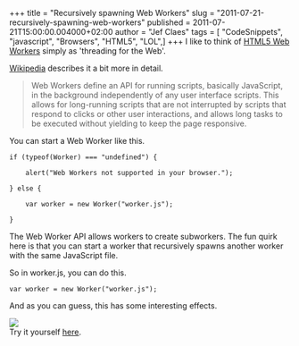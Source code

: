 +++
title = "Recursively spawning Web Workers"
slug = "2011-07-21-recursively-spawning-web-workers"
published = 2011-07-21T15:00:00.004000+02:00
author = "Jef Claes"
tags = [ "CodeSnippets", "javascript", "Browsers", "HTML5", "LOL",]
+++
I like to think of [HTML5 Web Workers](http://dev.w3.org/html5/workers/)
simply as 'threading for the Web'.  
  
[Wikipedia](http://en.wikipedia.org/wiki/Web_Workers) describes it a bit
more in detail.  

> Web Workers define an API for running scripts, basically JavaScript,
> in the background independently of any user interface scripts. This
> allows for long-running scripts that are not interrupted by scripts
> that respond to clicks or other user interactions, and allows long
> tasks to be executed without yielding to keep the page responsive.

You can start a Web Worker like this.  

  

    if (typeof(Worker) === "undefined") {

        alert("Web Workers not supported in your browser.");

    } else {

        var worker = new Worker("worker.js");

    }

  
The Web Worker API allows workers to create subworkers. The fun quirk
here is that you can start a worker that recursively spawns another
worker with the same JavaScript file.  
  
So in worker.js, you can do this.  
  

    var worker = new Worker("worker.js");

  
And as you can guess, this has some interesting effects.  
  
[![](/post/images/thumbnails/2011-07-21-recursively-spawning-web-workers-WebWorkersSpawning.PNG)](/post/images/2011-07-21-recursively-spawning-web-workers-WebWorkersSpawning.PNG)  
Try it yourself
[here](http://dl.dropbox.com/u/19698383/Blog/Workers/default.html).
